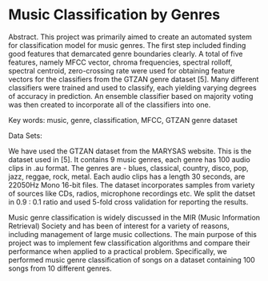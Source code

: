 # Music Classification by Genres


Abstract. This project was primarily aimed to create an automated
system for classification model for music genres. The first step included
finding good features that demarcated genre boundaries clearly. A total
of five features, namely MFCC vector, chroma frequencies, spectral rolloff,
spectral centroid, zero-crossing rate were used for obtaining feature
vectors for the classifiers from the GTZAN genre dataset [5]. Many different
classifiers were trained and used to classify, each yielding varying
degrees of accuracy in prediction. An ensemble classifier based on majority
voting was then created to incorporate all of the classifiers into
one.

Key words: music, genre, classification, MFCC, GTZAN genre dataset


Data Sets:

We have used the GTZAN dataset from the MARYSAS website. This is the
dataset used in [5]. It contains 9 music genres, each genre has 100 audio clips
in .au format. The genres are - blues, classical, country, disco, pop, jazz, reggae,
rock, metal. Each audio clips has a length 30 seconds, are 22050Hz Mono 16-bit
files. The dataset incorporates samples from variety of sources like CDs, radios,
microphone recordings etc. We split the datset in 0.9 : 0.1 ratio and used 5-fold
cross validation for reporting the results.
  
  
Music genre classification is widely discussed in the MIR (Music Information Retrieval) Society and
 has been of interest for a variety of reasons, including management of large music collections.
The main purpose of this project was to implement few classification algorithms and compare their
 performance when applied to a practical problem. Specifically, we performed music genre
 classification of songs on a dataset containing 100 songs from 10 different genres.
